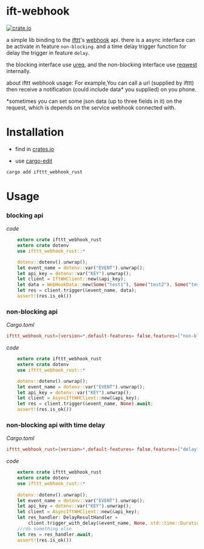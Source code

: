 # ift-webhook

[![crate.io](https://img.shields.io/crates/v/ifttt_webhook_rust)](https://crates.io/crates/ifttt_webhook_rust)

a simple lib binding to the [ifttt](https://ifttt.com/home)'s [webhook](https://ifttt.com/maker_webhooks) api.
there is a async interface can be activate in feature `non-blocking`.
and a time delay trigger function for delay the trigger in feature `delay`.

the blocking interface use [ureq](https://crates.io/crates/ureq),
and the non-blocking interface use [reqwest](https://crates.io/crates/reqwest) internally.

about ifttt webhook usage:
For example,You can call a url (supplied by ifttt) then receive a notification (could include data* you supplied) on you phone.

*sometimes you can set some json data (up to three fields in it) on the request, which is depends on the service webhook connected with.

# Installation

- find in [crates.io](https://crates.io/crates/ifttt_webhook_rust)

- use [cargo-edit](https://crates.io/crates/cargo-edit)
```sh
cargo add ifttt_webhook_rust
```

# Usage
### blocking api
*code*
```rust
    extern crate ifttt_webhook_rust
    extern crate dotenv
    use ifttt_webhook_rust::*

    dotenv::dotenv().unwrap();
    let event_name = dotenv::var("EVENT").unwrap();
    let api_key = dotenv::var("KEY").unwrap();
    let client = IftWHClient::new(&api_key);
    let data = WebHookData::new(Some("test1"), Some("test2"), Some("test3"));
    let res = client.trigger(&event_name, data);
    assert!(res.is_ok())
```
### non-blocking api
*Cargo.toml*
```toml
ifttt_webhook_rust={version=*,default-features= false,features=["non-blocking"]}
```
*code*
```rust
    extern crate ifttt_webhook_rust
    extern crate dotenv
    use ifttt_webhook_rust::*

    dotenv::dotenv().unwrap();
    let event_name = dotenv::var("EVENT").unwrap();
    let api_key = dotenv::var("KEY").unwrap();
    let client = AsyncIftWHClient::new(&api_key);
    let res = client.trigger(&event_name, None).await;
    assert!(res.is_ok())
```
### non-blocking api with time delay
*Cargo.toml*
```toml
ifttt_webhook_rust={version=*,default-features= false,features=["delay"]}
```
*code*
```rust
    extern crate ifttt_webhook_rust
    extern crate dotenv
    use ifttt_webhook_rust::*
    
    dotenv::dotenv().unwrap();
    let event_name = dotenv::var("EVENT").unwrap();
    let api_key = dotenv::var("KEY").unwrap();
    let client = AsyncIftWHClient::new(&api_key);
    let res_handler: DelayResultHandler =
        client.trigger_with_delay(&event_name, None, std::time::Duration::from_secs(5));
    ///do something else
    let res = res_handler.await;
    assert!(res.is_ok())
```